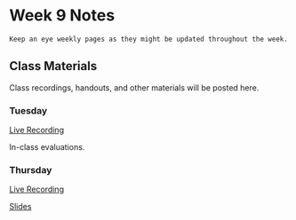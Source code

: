 Week 9 Notes
============================

```{note}
Keep an eye weekly pages as they might be updated throughout the week.
```

## Class Materials

Class recordings, handouts, and other materials will be posted here.

### Tuesday

[Live Recording]()

In-class evaluations.

### Thursday

[Live Recording](https://uci.zoom.us/rec/share/7nHpWS9WIdYkA5p5BigfWdovruqykiBZBHiLgX7yvH519j0q-4q45anAcP7izK4S.Y0Lj86e_goewZfEt?startTime=1646344538000)

<a href="../resources/INF_134_W22_Week_9_Th.pdf">Slides</a>

